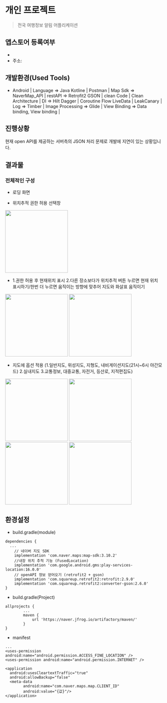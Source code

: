개인 프로젝트
==============================
>전국 여행정보 알림 어플리케이션

앱스토어 등록여부
-----------------
* 
* 주소: 

개발환경(Used Tools)
-----------------
* Android | Language => Java Kotline | Postman | Map Sdk => NaverMap_API | restAPI => Retrofit2 GSON | clean Code | Clean Architecture | DI => Hilt Dagger | Coroutine Flow LiveData | LeakCanary | Log => Timber | Image Processing => Glide | View Binding => Data binding, View binding | 

진행상황
-----------------
현재 open API를 제공하는 서버측의 JSON 처리 문제로 개발에 지연이 있는 상황입니다. 

결과물
-----------------
### 전체적인 구성
- 로딩 화면

- 위치추적 권한 허용 선택창
<div>
  <img width="200" src="https://user-images.githubusercontent.com/43267195/108025252-80d12800-7069-11eb-8ef3-8f369e0e2bf3.jpg">
</div>

- 1.권한 허용 후 현재위치 표시  2.다른 장소보다가 위치추적 버튼 누르면 현재 위치 표시하기/한번 더 누르면 움직이는 방향에 맞추어 지도와 화살표 움직이기
<div>
  <img width="200" src="https://user-images.githubusercontent.com/43267195/108025361-af4f0300-7069-11eb-96e2-166e6909f38b.jpg">
  <img width="200" src="https://user-images.githubusercontent.com/43267195/108027220-28038e80-706d-11eb-9539-65cf9b327075.gif">
</div>

- 지도에 옵션 적용 (1.일반지도, 위성지도, 지형도, 내비게이션지도(21시~6시 야간모드)  2.실내지도  3.교통정보, 대중교통, 자전거, 등산로, 지적편집도)
<div>
  <img width="200" src="https://user-images.githubusercontent.com/43267195/108028514-4ff3f180-706f-11eb-9397-0584cd0972ad.jpg">
  <img width="200" src="https://user-images.githubusercontent.com/43267195/108033589-8fbed700-7077-11eb-94a9-f9483545d700.gif">
  <img width="200" src="https://user-images.githubusercontent.com/43267195/108033876-ff34c680-7077-11eb-9bee-1bfd260873bc.gif">
  <img width="200" src="https://user-images.githubusercontent.com/43267195/108034794-6606af80-7079-11eb-91e5-62f4591b1333.gif">
</div>
  
환경설정
-----------------
- build.gradle(module)
```
dependencies {
  ...
    // 네이버 지도 SDK
    implementation 'com.naver.maps:map-sdk:3.10.2'
    //내장 위치 추적 기능 (FusedLocation)
    implementation 'com.google.android.gms:play-services-location:16.0.0'
    // openAPI 정보 얻어오기 (retrofit2 + gson)
    implementation 'com.squareup.retrofit2:retrofit:2.9.0'
    implementation 'com.squareup.retrofit2:converter-gson:2.6.0'
}
```
- build.gradle(Project)
```
allprojects {
        ...
        maven {
            url 'https://naver.jfrog.io/artifactory/maven/'
        }
}
```
- manifest
```
...
<uses-permission android:name="android.permission.ACCESS_FINE_LOCATION" />
<uses-permission android:name="android.permission.INTERNET" />

<application
  android:usesCleartextTraffic="true"
  android:allowBackup="false"
  <meta-data
        android:name="com.naver.maps.map.CLIENT_ID"
        android:value="{값}"/>
</application>        
```
